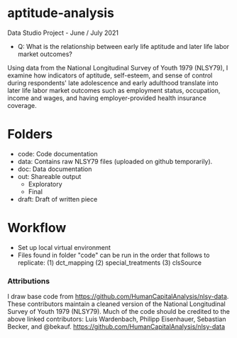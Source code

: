 # aptitude-analysis
Data Studio Project - June / July 2021

- Q: What is the relationship between early life aptitude and later life labor market outcomes?

Using data from the National Longitudinal Survey of Youth 1979 (NLSY79), I examine how indicators of aptitude, self-esteem, and sense of control during respondents' late adolescence and early adulthood translate into later life labor market outcomes such as employment status, occupation, income and wages, and having employer-provided health insurance coverage.

# Folders 
- code: Code documentation 
- data: Contains raw NLSY79 files (uploaded on github temporarily). 
- doc: Data documentation 
- out: Shareable output 
    - Exploratory 
    - Final 
- draft: Draft of written piece  

# Workflow
- Set up local virtual environment 
- Files found in folder "code" can be run in the order that follows to replicate: 
    (1) dct_mapping
    (2) special_treatments
    (3) clsSource


### Attributions 
I draw base code from https://github.com/HumanCapitalAnalysis/nlsy-data. These contributors maintain a cleaned version of the National Longitudinal Survey of Youth 1979 (NLSY79). Much of the code should be credited to the above linked contributors: Luis Wardenbach, Philipp Eisenhauer, Sebastian Becker, and @bekauf.
https://github.com/HumanCapitalAnalysis/nlsy-data
